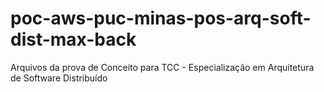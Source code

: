 # poc-aws-puc-minas-pos-arq-soft-dist-max-back
Arquivos da prova de Conceito para TCC - Especialização em Arquitetura de Software Distribuído
